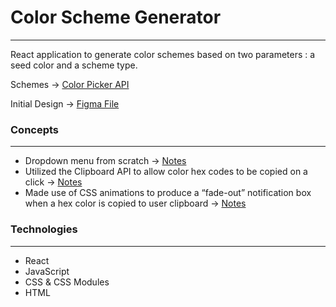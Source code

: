 # Color Scheme Generator

---

React application to generate color schemes based on two parameters : a seed color and a scheme type.  

Schemes →  [Color Picker API](https://www.thecolorapi.com/docs#schemes)

Initial Design → [Figma File](https://www.figma.com/file/twasy8Bca4hW7gunLFSLoY/Color-Picker?node-id=2%3A1155)

### Concepts

---

- Dropdown menu from scratch → [Notes](https://www.notion.so/Dropdown-Menu-in-React-91b0640ec1ea4af3a1b021f770f83223)
- Utilized the Clipboard API to allow color hex codes to be copied on a click → [Notes](https://www.notion.so/Copy-To-User-Clipboard-On-Click-9e20aab4d8754db7b6aae9bb262e890b)
- Made use of CSS animations to produce a “fade-out” notification box when a hex color is copied to user clipboard → [Notes](https://www.notion.so/Copy-To-User-Clipboard-Visual-Feedback-880e7d8ffb8846c68b44fb102689e128)

### Technologies

---

- React
- JavaScript
- CSS & CSS Modules
- HTML